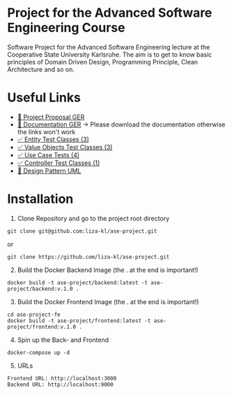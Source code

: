 # Project for the Advanced Software Engineering Course
Software Project for the Advanced Software Engineering lecture at the Cooperative State University Karlsruhe. The aim is to get to know basic principles of Domain Driven Design, Programming Principle, Clean Architecture and so on.

# Useful Links

- [🧭 Project Proposal GER](https://github.com/liza-kl/ase-project/blob/main/doc/ASE_Themeneinreichung.pdf)
- [📝 Documentation GER](https://github.com/liza-kl/ase-project/blob/main/doc/ASE_Documentation.pdf) → Please download the documentation otherwise the links won't work
- [✅ Entity Test Classes (3)](https://github.com/liza-kl/ase-project/blob/main/domain/src/test/kotlin/EntitiesTestClass.kt)
- [✅ Value Objects Test Classes (3)](https://github.com/liza-kl/ase-project/blob/main/domain/src/test/kotlin/VOTestClass.kt)
- [✅ Use Case Tests (4)](https://github.com/liza-kl/ase-project/blob/main/use-cases/src/test/kotlin/UseCaseTests.kt)
- [✅ Controller Test Classes (1)](https://github.com/liza-kl/ase-project/blob/main/plugins/src/test/kotlin/de/dhbw/ka/controllers/ControllerTests.kt)
- [🎨 Design Pattern UML](https://github.com/liza-kl/ase-project/blob/main/doc/SpecificationPatternUML.png)

# Installation

1. Clone Repository and go to the project root directory
```
git clone git@github.com:liza-kl/ase-project.git 
```
or
```
git clone https://github.com/liza-kl/ase-project.git
```

2. Build the Docker Backend Image (the . at the end is important!)
```
docker build -t ase-project/backend:latest -t ase-project/backend:v.1.0 . 
```
3. Build the Docker Frontend Image (the . at the end is important!)
```
cd ase-project-fe 
docker build -t ase-project/frontend:latest -t ase-project/frontend:v.1.0 .
```
4. Spin up the Back- and Frontend
```
docker-compose up -d 
```
5. URLs

```
Frontend URL: http://localhost:3000
Backend URL: http://localhost:9000
```

